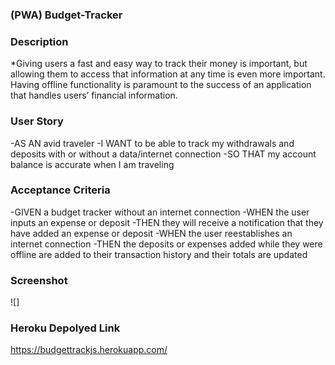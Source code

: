 
### (PWA) Budget-Tracker

### Description

*Giving users a fast and easy way to track their money is important, but allowing them to access that information at any time is even more important. Having offline functionality is paramount to the success of an application that handles users’ financial information.

### User Story
-AS AN avid traveler
-I WANT to be able to track my withdrawals and deposits with or without a data/internet connection
-SO THAT my account balance is accurate when I am traveling 

### Acceptance Criteria
-GIVEN a budget tracker without an internet connection
-WHEN the user inputs an expense or deposit
-THEN they will receive a notification that they have added an expense or deposit
-WHEN the user reestablishes an internet connection
-THEN the deposits or expenses added while they were offline are added to their transaction history and their totals are updated

### Screenshot
![]

### Heroku Depolyed Link
https://budgettrackjs.herokuapp.com/
